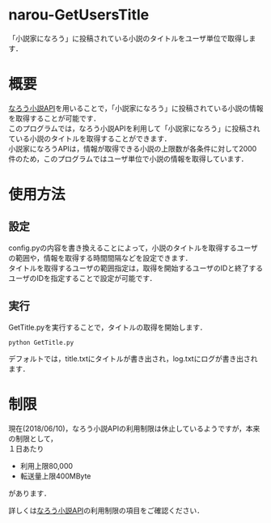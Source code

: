 # narou-GetUsersTitle
「小説家になろう」に投稿されている小説のタイトルをユーザ単位で取得します．

# 概要
[なろう小説API](http://dev.syosetu.com/man/api/)を用いることで，「小説家になろう」に投稿されている小説の情報を取得することが可能です．  
このプログラムでは，なろう小説APIを利用して「小説家になろう」に投稿されている小説のタイトルを取得することができます．  
小説家になろうAPIは，情報が取得できる小説の上限数が各条件に対して2000件のため，このプログラムではユーザ単位で小説の情報を取得しています．　　

# 使用方法
## 設定
config.pyの内容を書き換えることによって，小説のタイトルを取得するユーザの範囲や，情報を取得する時間間隔などを設定できます．  
タイトルを取得するユーザの範囲指定は，取得を開始するユーザのIDと終了するユーザのIDを指定することで設定が可能です．

## 実行
GetTitle.pyを実行することで，タイトルの取得を開始します．
```
python GetTitle.py
```
デフォルトでは，title.txtにタイトルが書き出され，log.txtにログが書き出されます．

# 制限
現在(2018/06/10)，なろう小説APIの利用制限は休止しているようですが，本来の制限として，  
１日あたり
  
* 利用上限80,000
* 転送量上限400MByte

があります．  
  
詳しくは[なろう小説API](http://dev.syosetu.com/man/api/)の利用制限の項目をご確認ください．
